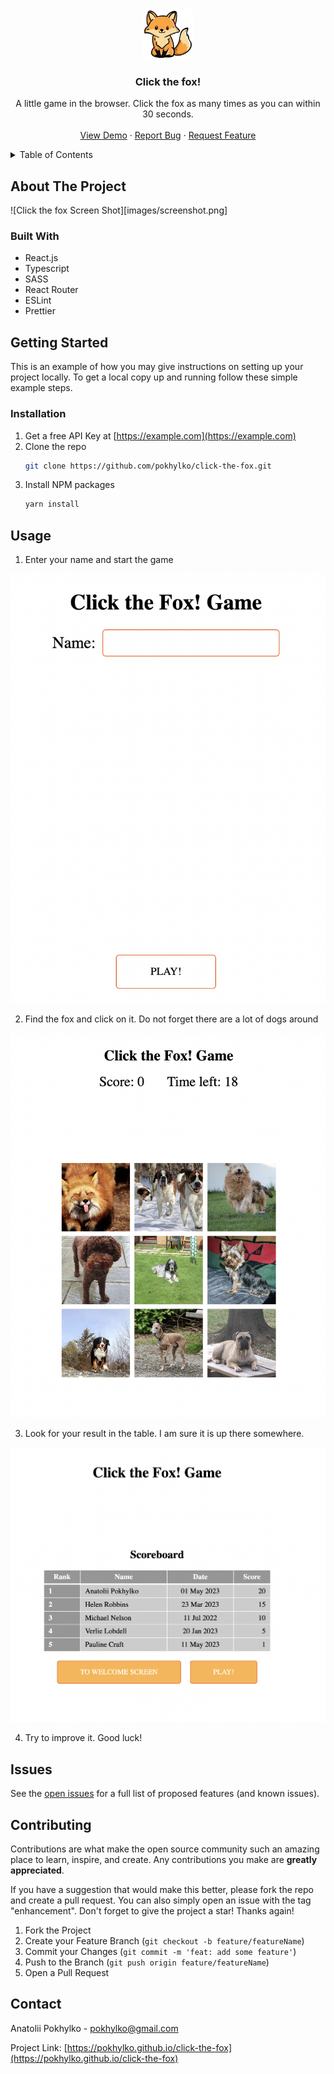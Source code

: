 <div align="center">
  <a href="https://github.com/pokhylko/click-the-fox">
    <img src="images/fox.png" alt="Logo" width="80" height="80">
  </a>

<h3 align="center">Click the fox!</h3>

  <p align="center">
    A little game in the browser. Click the fox as many times as you can within 30 seconds.
    <br />
    <br />
    <a href="https://pokhylko.github.io/click-the-fox">View Demo</a>
    ·
    <a href="https://github.com/pokhylko/click-the-fox/issues">Report Bug</a>
    ·
    <a href="https://github.com/pokhylko/click-the-fox/issues">Request Feature</a>
  </p>
</div>

<!-- TABLE OF CONTENTS -->
<details>
  <summary>Table of Contents</summary>
  <ol>
    <li>
      <a href="#about-the-project">About The Project</a>
      <ul>
        <li><a href="#built-with">Built With</a></li>
      </ul>
    </li>
    <li>
      <a href="#getting-started">Getting Started</a>
      <ul>
        <li><a href="#prerequisites">Prerequisites</a></li>
        <li><a href="#installation">Installation</a></li>
      </ul>
    </li>
    <li><a href="#usage">Usage</a></li>
    <li><a href="#roadmap">Roadmap</a></li>
    <li><a href="#contributing">Contributing</a></li>
    <li><a href="#license">License</a></li>
    <li><a href="#contact">Contact</a></li>
    <li><a href="#acknowledgments">Acknowledgments</a></li>
  </ol>
</details>



<!-- ABOUT THE PROJECT -->
## About The Project

![Click the fox Screen Shot][images/screenshot.png]


### Built With

* React.js
* Typescript
* SASS
* React Router
* ESLint
* Prettier

<!-- GETTING STARTED -->
## Getting Started

This is an example of how you may give instructions on setting up your project locally.
To get a local copy up and running follow these simple example steps.

### Installation

1. Get a free API Key at [https://example.com](https://example.com)
2. Clone the repo
   ```sh
   git clone https://github.com/pokhylko/click-the-fox.git
   ```
3. Install NPM packages
   ```sh
   yarn install
   ```

<!-- USAGE EXAMPLES -->
## Usage

1. Enter your name and start the game

<img src="images/start.png" alt="Logo">

2. Find the fox and click on it. Do not forget there are a lot of dogs around

<img src="images/screenshot.png" alt="Logo">

3. Look for your result in the table. I am sure it is up there somewhere.

<img src="images/result.png" alt="Logo">

4. Try to improve it. Good luck!

<!-- ISSUES -->
## Issues

See the [open issues](https://github.com/pokhylko/click-the-fox/issues) for a full list of proposed features (and known issues).

<!-- CONTRIBUTING -->
## Contributing

Contributions are what make the open source community such an amazing place to learn, inspire, and create. Any contributions you make are **greatly appreciated**.

If you have a suggestion that would make this better, please fork the repo and create a pull request. You can also simply open an issue with the tag "enhancement".
Don't forget to give the project a star! Thanks again!

1. Fork the Project
2. Create your Feature Branch (`git checkout -b feature/featureName`)
3. Commit your Changes (`git commit -m 'feat: add some feature'`)
4. Push to the Branch (`git push origin feature/featureName`)
5. Open a Pull Request

<!-- CONTACT -->
## Contact

Anatolii Pokhylko - pokhylko@gmail.com

Project Link: [https://pokhylko.github.io/click-the-fox](https://pokhylko.github.io/click-the-fox)

<!-- MARKDOWN LINKS & IMAGES -->
[product-screenshot]: images/screenshot.png

